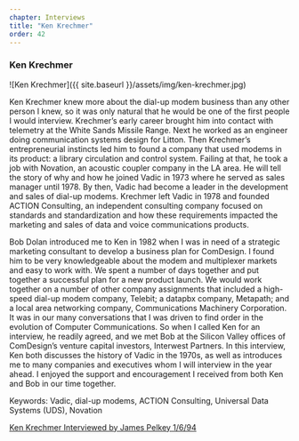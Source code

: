```yaml
---
chapter: Interviews
title: "Ken Krechmer"
order: 42
---
```


### Ken Krechmer

![Ken Krechmer]({{ site.baseurl }}/assets/img/ken-krechmer.jpg)

Ken Krechmer knew more about the dial-up modem business than any other person I knew, so it was only natural that he would be one of the first people I would interview. Krechmer’s early career brought him into contact with telemetry at the White Sands Missile Range. Next he worked as an engineer doing communication systems design for Litton. Then Krechmer’s entrepreneurial instincts led him to found a company that used modems in its product: a library circulation and control system. Failing at that, he took a job with Novation, an acoustic coupler company in the LA area. He will tell the story of why and how he joined Vadic in 1973 where he served as sales manager until 1978. By then, Vadic had become a leader in the development and sales of dial-up modems. Krechmer left Vadic in 1978 and founded ACTION Consulting, an independent consulting company focused on standards and standardization and how these requirements impacted the marketing and sales of data and voice communications products.

Bob Dolan introduced me to Ken in 1982 when I was in need of a strategic marketing consultant to develop a business plan for ComDesign. I found him to be very knowledgeable about the modem and multiplexer markets and easy to work with. We spent a number of days together and put together a successful plan for a new product launch. We would work together on a number of other company assignments that included a high-speed dial-up modem company, Telebit; a datapbx company, Metapath; and a local area networking company, Communications Machinery Corporation. It was in our many conversations that I was driven to find order in the evolution of Computer Communications. So when I called Ken for an interview, he readily agreed, and we met Bob at the Silicon Valley offices of ComDesign’s venture capital investors, Interwest Partners. In this interview, Ken both discusses the history of Vadic in the 1970s, as well as introduces me to many companies and executives whom I will interview in the year ahead. I enjoyed the support and encouragement I received from both Ken and Bob in our time together.

Keywords: Vadic, dial-up modems, ACTION Consulting, Universal Data Systems (UDS), Novation

[Ken Krechmer Interviewed by James Pelkey 1/6/94](https://archive.computerhistory.org/resources/access/text/2016/04/102738107-05-01-acc.pdf)

